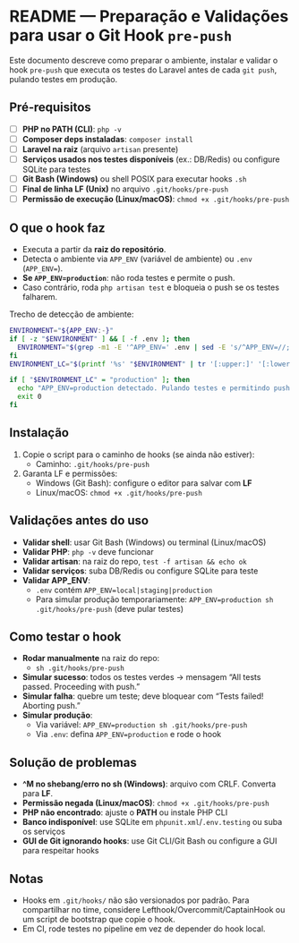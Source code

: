 # README — Preparação e Validações para usar o Git Hook `pre-push`

Este documento descreve como preparar o ambiente, instalar e validar o hook `pre-push` que executa os testes do Laravel antes de cada `git push`, pulando testes em produção.

## Pré‑requisitos

- [ ] **PHP no PATH (CLI)**: `php -v`
- [ ] **Composer deps instaladas**: `composer install`
- [ ] **Laravel na raiz** (arquivo `artisan` presente)
- [ ] **Serviços usados nos testes disponíveis** (ex.: DB/Redis) ou configure SQLite para testes
- [ ] **Git Bash (Windows)** ou shell POSIX para executar hooks `.sh`
- [ ] **Final de linha LF (Unix)** no arquivo `.git/hooks/pre-push`
- [ ] **Permissão de execução (Linux/macOS)**: `chmod +x .git/hooks/pre-push`

## O que o hook faz

- Executa a partir da **raiz do repositório**.
- Detecta o ambiente via `APP_ENV` (variável de ambiente) ou `.env` (`APP_ENV=`).
- **Se `APP_ENV=production`**: não roda testes e permite o push.
- Caso contrário, roda `php artisan test` e bloqueia o push se os testes falharem.

Trecho de detecção de ambiente:
```sh
ENVIRONMENT="${APP_ENV:-}"
if [ -z "$ENVIRONMENT" ] && [ -f .env ]; then
  ENVIRONMENT="$(grep -m1 -E '^APP_ENV=' .env | sed -E 's/^APP_ENV=//; s/["\r]//g')"
fi
ENVIRONMENT_LC="$(printf '%s' "$ENVIRONMENT" | tr '[:upper:]' '[:lower:]')"

if [ "$ENVIRONMENT_LC" = "production" ]; then
  echo "APP_ENV=production detectado. Pulando testes e permitindo push."
  exit 0
fi
```

## Instalação

1. Copie o script para o caminho de hooks (se ainda não estiver):
   - Caminho: `.git/hooks/pre-push`
2. Garanta LF e permissões:
   - Windows (Git Bash): configure o editor para salvar com **LF**
   - Linux/macOS: `chmod +x .git/hooks/pre-push`

## Validações antes do uso

- **Validar shell**: usar Git Bash (Windows) ou terminal (Linux/macOS)
- **Validar PHP**: `php -v` deve funcionar
- **Validar artisan**: na raiz do repo, `test -f artisan && echo ok`
- **Validar serviços**: suba DB/Redis ou configure SQLite para teste
- **Validar APP_ENV**:
  - `.env` contém `APP_ENV=local|staging|production`
  - Para simular produção temporariamente: `APP_ENV=production sh .git/hooks/pre-push` (deve pular testes)

## Como testar o hook

- **Rodar manualmente** na raiz do repo:
  - `sh .git/hooks/pre-push`
- **Simular sucesso**: todos os testes verdes → mensagem “All tests passed. Proceeding with push.”
- **Simular falha**: quebre um teste; deve bloquear com “Tests failed! Aborting push.”
- **Simular produção**:
  - Via variável: `APP_ENV=production sh .git/hooks/pre-push`
  - Via `.env`: defina `APP_ENV=production` e rode o hook

## Solução de problemas

- **^M no shebang/erro no sh (Windows)**: arquivo com CRLF. Converta para **LF**.
- **Permissão negada (Linux/macOS)**: `chmod +x .git/hooks/pre-push`
- **PHP não encontrado**: ajuste o **PATH** ou instale PHP CLI
- **Banco indisponível**: use SQLite em `phpunit.xml`/`.env.testing` ou suba os serviços
- **GUI de Git ignorando hooks**: use Git CLI/Git Bash ou configure a GUI para respeitar hooks

## Notas

- Hooks em `.git/hooks/` não são versionados por padrão. Para compartilhar no time, considere Lefthook/Overcommit/CaptainHook ou um script de bootstrap que copie o hook.
- Em CI, rode testes no pipeline em vez de depender do hook local.
